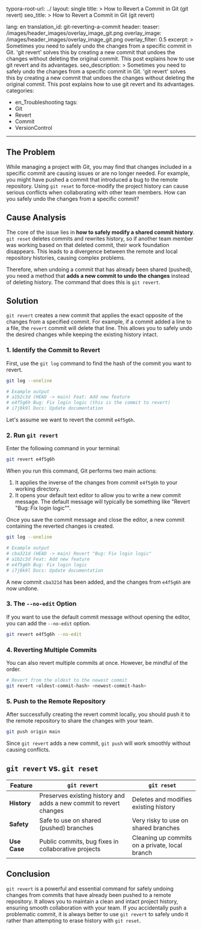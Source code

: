 typora-root-url: ../
layout: single
title: >
    How to Revert a Commit in Git (git revert)
seo_title: >
    How to Revert a Commit in Git (git revert)

lang: en
translation_id: git-reverting-a-commit
header:
   teaser: /images/header_images/overlay_image_git.png
   overlay_image: /images/header_images/overlay_image_git.png
   overlay_filter: 0.5
excerpt: >
    Sometimes you need to safely undo the changes from a specific commit in Git. 'git revert' solves this by creating a new commit that undoes the changes without deleting the original commit. This post explains how to use git revert and its advantages.
seo_description: >
    Sometimes you need to safely undo the changes from a specific commit in Git. 'git revert' solves this by creating a new commit that undoes the changes without deleting the original commit. This post explains how to use git revert and its advantages.
categories:
  - en_Troubleshooting
tags:
  - Git
  - Revert
  - Commit
  - VersionControl
---

## The Problem

While managing a project with Git, you may find that changes included in a specific commit are causing issues or are no longer needed.
For example, you might have pushed a commit that introduced a bug to the remote repository.
Using `git reset` to force-modify the project history can cause serious conflicts when collaborating with other team members.
How can you safely undo the changes from a specific commit?

## Cause Analysis

The core of the issue lies in **how to safely modify a shared commit history**.
`git reset` deletes commits and rewrites history, so if another team member was working based on that deleted commit, their work foundation disappears.
This leads to a divergence between the remote and local repository histories, causing complex problems.

Therefore, when undoing a commit that has already been shared (pushed), you need a method that **adds a new commit to undo the changes** instead of deleting history.
The command that does this is `git revert`.

## Solution

`git revert` creates a new commit that applies the exact opposite of the changes from a specified commit.
For example, if a commit added a line to a file, the `revert` commit will delete that line.
This allows you to safely undo the desired changes while keeping the existing history intact.

### 1. Identify the Commit to Revert

First, use the `git log` command to find the hash of the commit you want to revert.

```bash
git log --oneline

# Example output
# a1b2c3d (HEAD -> main) Feat: Add new feature
# e4f5g6h Bug: Fix login logic (this is the commit to revert)
# i7j8k9l Docs: Update documentation
```

Let's assume we want to revert the commit `e4f5g6h`.

### 2. Run `git revert`

Enter the following command in your terminal:

```bash
git revert e4f5g6h
```

When you run this command, Git performs two main actions:

1.  It applies the inverse of the changes from commit `e4f5g6h` to your working directory.
2.  It opens your default text editor to allow you to write a new commit message. The default message will typically be something like "Revert \"Bug: Fix login logic\"".

Once you save the commit message and close the editor, a new commit containing the reverted changes is created.

```bash
git log --oneline

# Example output
# cba321d (HEAD -> main) Revert "Bug: Fix login logic"
# a1b2c3d Feat: Add new feature
# e4f5g6h Bug: Fix login logic
# i7j8k9l Docs: Update documentation
```

A new commit `cba321d` has been added, and the changes from `e4f5g6h` are now undone.

### 3. The `--no-edit` Option

If you want to use the default commit message without opening the editor, you can add the `--no-edit` option.

```bash
git revert e4f5g6h --no-edit
```

### 4. Reverting Multiple Commits

You can also revert multiple commits at once. However, be mindful of the order.

```bash
# Revert from the oldest to the newest commit
git revert <oldest-commit-hash> <newest-commit-hash>
```

### 5. Push to the Remote Repository

After successfully creating the revert commit locally, you should push it to the remote repository to share the changes with your team.

```bash
git push origin main
```

Since `git revert` adds a new commit, `git push` will work smoothly without causing conflicts.

## `git revert` vs. `git reset`

| Feature | `git revert` | `git reset` |
| --- | --- | --- |
| **History** | Preserves existing history and adds a new commit to revert changes | Deletes and modifies existing history |
| **Safety** | Safe to use on shared (pushed) branches | Very risky to use on shared branches |
| **Use Case** | Public commits, bug fixes in collaborative projects | Cleaning up commits on a private, local branch |

## Conclusion

`git revert` is a powerful and essential command for safely undoing changes from commits that have already been pushed to a remote repository.
It allows you to maintain a clean and intact project history, ensuring smooth collaboration with your team.
If you accidentally push a problematic commit, it is always better to use `git revert` to safely undo it rather than attempting to erase history with `git reset`.
